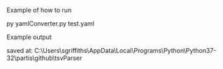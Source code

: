 Example of how to run 


py yamlConverter.py test.yaml

Example output 

saved at:  C:\Users\sgriffiths\AppData\Local\Programs\Python\Python37-32\partis\github\tsvParser
